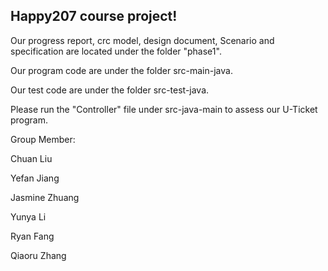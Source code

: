 ## Happy207 course project!


Our progress report, crc model, design document, Scenario and specification are located under the folder "phase1".


Our program code are under the folder src-main-java.


Our test code are under the folder src-test-java.


Please run the "Controller" file under src-java-main  to assess our U-Ticket program.

Group Member:

Chuan Liu 

Yefan Jiang 

Jasmine Zhuang

Yunya Li

Ryan Fang

Qiaoru Zhang 


